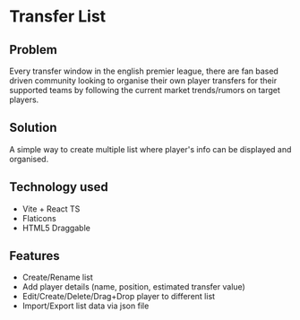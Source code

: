 # Transfer List

## Problem

Every transfer window in the english premier league, there are fan based driven community looking to organise their own player transfers for their supported teams by following the current market trends/rumors on target players.

## Solution

A simple way to create multiple list where player's info can be displayed and organised.

## Technology used

-   Vite + React TS
-   Flaticons
-   HTML5 Draggable

## Features

-   Create/Rename list
-   Add player details (name, position, estimated transfer value)
-   Edit/Create/Delete/Drag+Drop player to different list
-   Import/Export list data via json file
